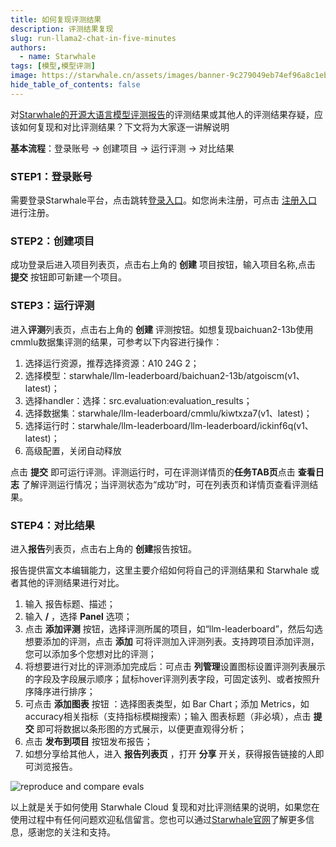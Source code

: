 ```yaml
---
title: 如何复现评测结果
description: 评测结果复现
slug: run-llama2-chat-in-five-minutes
authors:
  - name: Starwhale
tags: [模型,模型评测]
image: https://starwhale.cn/assets/images/banner-9c279049eb74ef96a8c1eb6ac3636360.jpg
hide_table_of_contents: false
---
```


对[Starwhale的开源大语言模型评测报告](https://cloud.starwhale.cn/projects/349/reports/5)的评测结果或其他人的评测结果存疑，应该如何复现和对比评测结果？下文将为大家逐一讲解说明

**基本流程**：登录账号 → 创建项目 → 运行评测 → 对比结果

### STEP1：登录账号

需要登录Starwhale平台，点击跳转[登录入口](https://cloud.starwhale.cn/login?lang=zh)。如您尚未注册，可点击 [注册入口](https://cloud.starwhale.cn/signup) 进行注册。

### STEP2：创建项目

成功登录后进入项目列表页，点击右上角的 **创建** 项目按钮，输入项目名称,点击 **提交** 按钮即可新建一个项目。

### STEP3：运行评测

进入**评测**列表页，点击右上角的 **创建** 评测按钮。如想复现baichuan2-13b使用cmmlu数据集评测的结果，可参考以下内容进行操作：

 1) 选择运行资源，推荐选择资源：A10 24G 2；
 2) 选择模型：starwhale/llm-leaderboard/baichuan2-13b/atgoiscm(v1、latest)；
 3) 选择handler：选择：src.evaluation:evaluation_results；
 4) 选择数据集：starwhale/llm-leaderboard/cmmlu/kiwtxza7(v1、latest)；
 5) 选择运行时：starwhale/llm-leaderboard/llm-leaderboard/ickinf6q(v1、latest)；
 6) 高级配置，关闭自动释放

点击 **提交** 即可运行评测。评测运行时，可在评测详情页的**任务TAB页**点击 **查看日志** 了解评测运行情况；当评测状态为“成功”时，可在列表页和详情页查看评测结果。

### STEP4：对比结果

进入**报告**列表页，点击右上角的 **创建**报告按钮。

报告提供富文本编辑能力，这里主要介绍如何将自己的评测结果和 Starwhale 或者其他的评测结果进行对比。

 1) 输入 报告标题、描述；
 2) 输入 **/** ，选择 **Panel** 选项；
 3) 点击 **添加评测** 按钮，选择评测所属的项目，如“llm-leaderboard”，然后勾选想要添加的评测，点击 **添加** 可将评测加入评测列表。支持跨项目添加评测，您可以添加多个您想对比的评测；
 4) 将想要进行对比的评测添加完成后：可点击 **列管理**设置图标设置评测列表展示的字段及字段展示顺序；鼠标hover评测列表字段，可固定该列、或者按照升序降序进行排序；
 5) 可点击 **添加图表** 按钮 ：选择图表类型，如 Bar Chart；添加 Metrics，如 accuracy相关指标（支持指标模糊搜索）；输入 图表标题（非必填），点击 **提交** 即可将数据以条形图的方式展示，以便更直观得分析；
 6) 点击 **发布到项目** 按钮发布报告；
 7) 如想分享给其他人，进入 **报告列表页** ，打开 **分享** 开关，获得报告链接的人即可浏览报告。

![reproduce and compare evals](https://starwhale-examples.oss-cn-beijing.aliyuncs.com/Blog/reproduce-and-compare-evals.gif)

以上就是关于如何使用 Starwhale Cloud 复现和对比评测结果的说明，如果您在使用过程中有任何问题欢迎私信留言。您也可以通过[Starwhale官网](https://starwhale.cn/)了解更多信息，感谢您的关注和支持。
